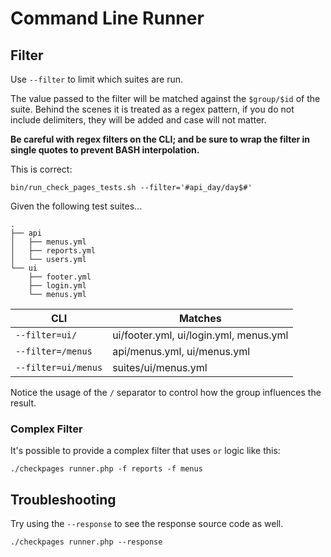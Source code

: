 <!--
id: cli
tags: ''
-->

# Command Line Runner

## Filter

Use `--filter` to limit which suites are run.

The value passed to the filter will be matched against the `$group/$id` of the suite. Behind the scenes it is treated as a regex pattern, if you do not include delimiters, they will be added and case will not matter.

**Be careful with regex filters on the CLI; and be sure to wrap the filter in single quotes to prevent BASH interpolation.**

This is correct:

```shell
bin/run_check_pages_tests.sh --filter='#api_day/day$#'
```

Given the following test suites...

```text
.
├── api
│   ├── menus.yml
│   ├── reports.yml
│   └── users.yml
└── ui
    ├── footer.yml
    ├── login.yml
    └── menus.yml
```

| CLI                 | Matches                                |
|---------------------|----------------------------------------|
| `--filter=ui/`      | ui/footer.yml, ui/login.yml, menus.yml |
| `--filter=/menus`   | api/menus.yml, ui/menus.yml            |
| `--filter=ui/menus` | suites/ui/menus.yml                    |

Notice the usage of the `/` separator to control how the group influences the result.

### Complex Filter

It's possible to provide a complex filter that uses `or` logic like this:

    ./checkpages runner.php -f reports -f menus

## Troubleshooting

Try using the `--response` to see the response source code as well.

    ./checkpages runner.php --response

